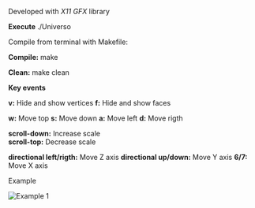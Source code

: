 Developed with *X11 GFX* library

**Execute**
	./Universo

Compile from terminal with Makefile:

**Compile:**
	make

**Clean:**
	make clean

**Key events** 

**v:** Hide and show vertices
**f:** Hide and show faces

**w:** Move top
**s:** Move down
**a:** Move left
**d:** Move rigth

**scroll-down:** Increase scale  
**scroll-top:** Decrease scale 

**directional left/rigth:** Move Z axis
**directional up/down:** Move Y axis
**6/7:** Move X axis

Example

![Example 1](../img.png)
